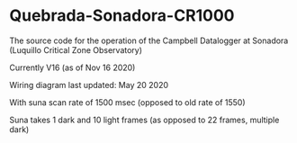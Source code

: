 # Quebrada-Sonadora-CR1000
The source code for the operation of the Campbell Datalogger at Sonadora (Luquillo Critical Zone Observatory)

Currently V16 (as of Nov 16 2020)

Wiring diagram last updated: May 20 2020

With suna scan rate of 1500 msec (opposed to old rate of 1550)

Suna takes 1 dark and 10 light frames (as opposed to 22 frames, multiple dark)
